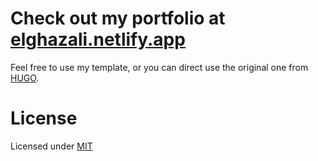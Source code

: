 # Check out my portfolio at [elghazali.netlify.app](https://elghazali.netlify.app/)

Feel free to use my template, or you can direct use the original one from [HUGO](https://github.com/gurusabarish/hugo-profile).


# License

Licensed under [MIT](LICENSE)
